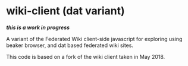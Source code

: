 # wiki-client (dat variant)

__*this is a work in progress*__

A variant of the Federated Wiki client-side javascript for exploring using beaker browser, and dat based federated wiki sites.

This code is based on a fork of the wiki client taken in May 2018.
